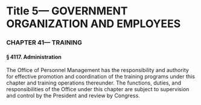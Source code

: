 
# Title 5— GOVERNMENT ORGANIZATION AND EMPLOYEES
### CHAPTER 41— TRAINING
#### § 4117. Administration

The Office of Personnel Management has the responsibility and authority for effective promotion and coordination of the training programs under this chapter and training operations thereunder. The functions, duties, and responsibilities of the Office under this chapter are subject to supervision and control by the President and review by Congress.
